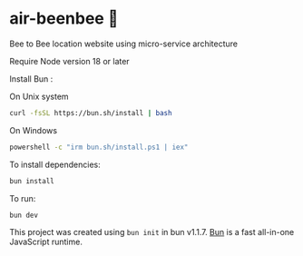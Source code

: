 # air-beenbee 🐝

Bee to Bee location website using micro-service architecture


Require Node version 18 or later

Install Bun :

On Unix system
```bash
curl -fsSL https://bun.sh/install | bash
```
On Windows
```bash
powershell -c "irm bun.sh/install.ps1 | iex"
```

To install dependencies:

```bash
bun install
```

To run:

```bash
bun dev
```

This project was created using `bun init` in bun v1.1.7. [Bun](https://bun.sh) is a fast all-in-one JavaScript runtime.
